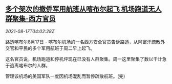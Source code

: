 <!--1629174662000-->
[多个架次的撤侨军用航班从喀布尔起飞 机场跑道无人群聚集-西方官员](https://cn.reuters.com/article/afg-airport-evacuation-0817-idCNKBS2FI09P)
------

<div><i>2021-08-17T04:02:28Z</i></div><p>路透喀布尔8月17日 - 喀布尔机场的一名西方安全官员告诉路透，从阿富汗疏散外交官和平民的多个军用航班于周二早上起飞。</p><p>这名官员说，机场跑道和停机坪现在已没有人群聚集。周一这里聚集了数以千计急于逃离喀布尔的人群。</p><p>管理该机场的美国军队一度因机场混乱而暂停疏散航班。(完)</p>
